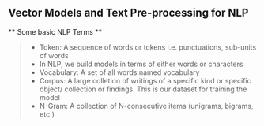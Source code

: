 ## Vector Models and Text Pre-processing for NLP

** Some basic NLP Terms **
> - Token: A sequence of words or tokens i.e. punctuations, sub-units of words
> - In NLP, we build models in terms of either words or characters
> - Vocabulary: A set of all words named vocabulary
> - Corpus: A large colletion of writings of a specific kind or specific object/ collection or findings. This is our dataset for training the model
> - N-Gram: A collection of N-consecutive items (unigrams, bigrams, etc.) 
